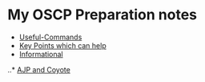 # My OSCP Preparation notes

* [Useful-Commands](./useful-commands.md)
* [Key Points which can help](./key-points.md)
* [Informational](./info)

..* [AJP and Coyote](./info/ajp-Coyote.md) 